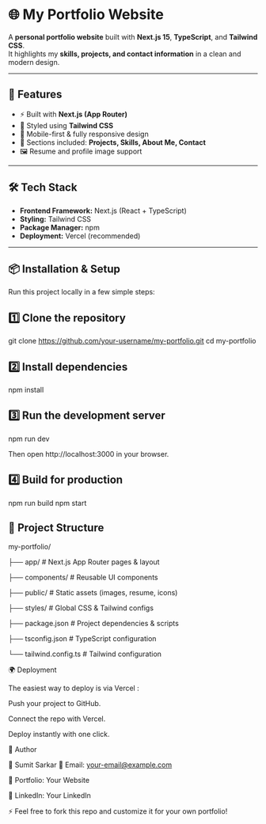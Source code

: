 # 🌐 My Portfolio Website  

A **personal portfolio website** built with **Next.js 15**, **TypeScript**, and **Tailwind CSS**.  
It highlights my **skills, projects, and contact information** in a clean and modern design.  

---

## 🚀 Features  

- ⚡ Built with **Next.js (App Router)**  
- 🎨 Styled using **Tailwind CSS**  
- 📱 Mobile-first & fully responsive design  
- 📂 Sections included: **Projects, Skills, About Me, Contact**  
- 🖼️ Resume and profile image support  

---

## 🛠️ Tech Stack  

- **Frontend Framework:** Next.js (React + TypeScript)  
- **Styling:** Tailwind CSS  
- **Package Manager:** npm  
- **Deployment:** Vercel (recommended)  

---

## 📦 Installation & Setup  

Run this project locally in a few simple steps:


## 1️⃣ Clone the repository
git clone https://github.com/your-username/my-portfolio.git
cd my-portfolio

## 2️⃣ Install dependencies
npm install

## 3️⃣ Run the development server
npm run dev


Then open http://localhost:3000
 in your browser.

## 4️⃣ Build for production
npm run build
npm start

## 📂 Project Structure

my-portfolio/

├── app/ # Next.js App Router pages & layout

├── components/ # Reusable UI components

├── public/ # Static assets (images, resume, icons)

├── styles/ # Global CSS & Tailwind configs

├── package.json # Project dependencies & scripts

├── tsconfig.json # TypeScript configuration

└── tailwind.config.ts # Tailwind configuration

🌍 Deployment

The easiest way to deploy is via Vercel
:

Push your project to GitHub.

Connect the repo with Vercel.

Deploy instantly with one click.

🙋 Author

👤 Sumit Sarkar
📧 Email: your-email@example.com

🔗 Portfolio: Your Website

💼 LinkedIn: Your LinkedIn

⚡ Feel free to fork this repo and customize it for your own portfolio!

